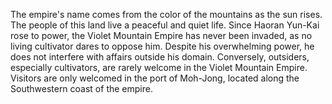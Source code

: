  The empire's name comes from the color of the mountains as the sun rises. The people of this land live a peaceful and quiet life. Since Haoran Yun-Kai rose to power, the Violet Mountain Empire has never been invaded, as no living cultivator dares to oppose him. Despite his overwhelming power, he does not interfere with affairs outside his domain. Conversely, outsiders, especially cultivators, are rarely welcome in the Violet Mountain Empire. Visitors are only welcomed in the port of Moh-Jong, located along the Southwestern coast of the empire. 